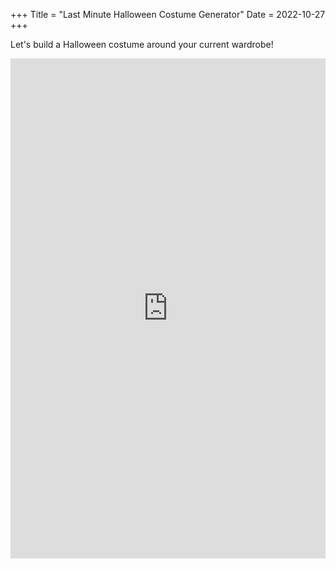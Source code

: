 +++
Title = "Last Minute Halloween Costume Generator"
Date = 2022-10-27
+++

<link rel="stylesheet" href="assets/sass/halloween.css">

Let's build a Halloween costume around your current wardrobe! 

<iframe height="800" width="100%" frameborder="no" src="https://robinzen.shinyapps.io/halloween-costumes/"> </iframe>